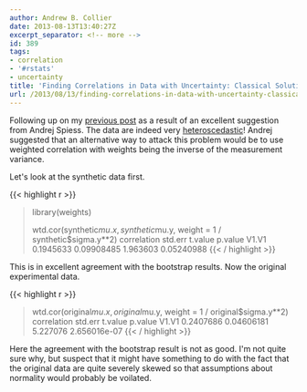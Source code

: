 ```yaml
---
author: Andrew B. Collier
date: 2013-08-13T13:40:27Z
excerpt_separator: <!-- more -->
id: 389
tags:
- correlation
- '#rstats'
- uncertainty
title: 'Finding Correlations in Data with Uncertainty: Classical Solution'
url: /2013/08/13/finding-correlations-in-data-with-uncertainty-classical/
---
```


Following up on my [previous post](http://www.exegetic.biz/blog/2013/08/finding-correlations-in-data-with-uncertainty-bootstrap/) as a result of an excellent suggestion from Andrej Spiess. The data are indeed very [heteroscedastic](http://en.wikipedia.org/wiki/Heteroscedasticity)! Andrej suggested that an alternative way to attack this problem would be to use weighted correlation with weights being the inverse of the measurement variance.

<!--more-->

Let's look at the synthetic data first.

{{< highlight r >}}
> library(weights)
> 
> wtd.cor(synthetic$mu.x, synthetic$mu.y, weight = 1 / synthetic$sigma.y**2)
      correlation    std.err  t.value    p.value
V1.V1   0.1945633 0.09908485 1.963603 0.05240988
{{< / highlight >}}

This is in excellent agreement with the bootstrap results. Now the original experimental data.

{{< highlight r >}}
> wtd.cor(original$mu.x, original$mu.y, weight = 1 / original$sigma.y**2)
      correlation    std.err  t.value      p.value
V1.V1   0.2407686 0.04606181 5.227076 2.656016e-07
{{< / highlight >}}

Here the agreement with the bootstrap result is not as good. I'm not quite sure why, but suspect that it might have something to do with the fact that the original data are quite severely skewed so that assumptions about normality would probably be voilated.
